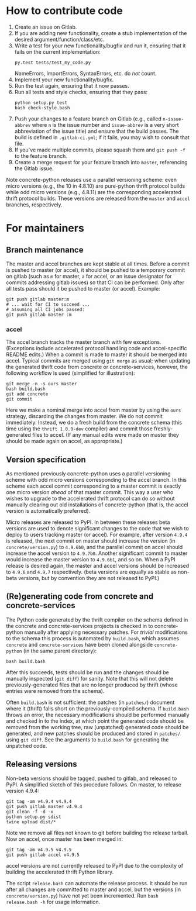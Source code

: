 How to contribute code
======================

1. Create an issue on Gitlab.
2. If you are adding new functionality, create a stub implementation
   of the desired argument/function/class/etc.
3. Write a test for your new functionality/bugfix and run it, ensuring
   that it fails on the current implementation:
   ```
   py.test tests/test_my_code.py
   ```
   NameErrors, ImportErrors, SyntaxErrors, etc. do *not* count.
4. Implement your new functionality/bugfix.
5. Run the test again, ensuring that it now passes.
6. Run all tests and style checks, ensuring that they pass:
   ```
   python setup.py test
   bash check-style.bash
   ```
7. Push your changes to a feature branch on Gitlab (e.g., called
   `n-issue-abbrev` where `n` is the issue number and `issue-abbrev`
   is a very short abbreviation of the issue title) and ensure that the
   build passes.  The build is defined in `.gitlab-ci.yml`; if it
   fails, you may wish to consult that file.
8. If you've made multiple commits, please squash them and
   `git push -f` to the feature branch.
9. Create a merge request for your feature branch into `master`,
   referencing the Gitlab issue.

Note concrete-python releases use a parallel versioning scheme: even
micro versions (e.g., the 10 in 4.8.10) are pure-python thrift protocol
builds while odd micro versions (e.g., 4.8.11) are the corresponding
accelerated thrift protocol builds.  These versions are released from
the `master` and `accel` branches, respectively.

For maintainers
===============

Branch maintenance
------------------

The master and accel branches are kept stable at all times.  Before
a commit is pushed to master (or accel), it should be pushed to a
temporary commit on gitlab (such as `m` for master, `a` for accel,
or an issue designator for commits addressing gitlab issues) so that
CI can be performed.  Only after all tests pass should it be pushed to
master (or accel).  Example:

```shell
git push gitlab master:m
# ... wait for CI to succeed ...
# assuming all CI jobs passed:
git push gitlab master :m
```

### accel

The accel branch tracks the master branch with few exceptions.
(Exceptions include accelerated protocol handling code and
accel-specific README edits.)  When a commit is made to master it
should be merged into accel.  Typical commits are merged using
`git merge` as usual; when updating the generated thrift code from
concrete or concrete-services, however, the following workflow is
used (simplified for illustration):

```shell
git merge -n -s ours master
bash build.bash
git add concrete
git commit
```

Here we make a nominal merge into accel from master by using the `ours`
strategy, discarding the changes from master.  We do not commit
immediately.  Instead, we do a fresh build from the concrete schema
(this time using the `thrift 1.0.0-dev` compiler) and commit those
freshly-generated files to accel.  (If any manual edits were made on
master they should be made again on accel, as appropriate.)

Version specification
---------------------

As mentioned previously concrete-python uses a parallel versioning
scheme with odd micro versions corresponding to the accel branch.  In
this scheme each accel commit corresponding to a master commit is
exactly one micro version *ahead* of that master commit.  This way a
user who wishes to upgrade to the accelerated thrift protocol can do so
without manually clearing out old installations of concrete-python
(that is, the accel version is automatically preferred).

Micro releases are released to PyPI.  In between these releases
beta versions are used to denote significant changes to the code that
we wish to deploy to users tracking master (or accel).  For example,
after version `4.9.4` is released, the next commit on master should
increase the version (in `concrete/version.py`) to `4.9.6b0`, and the
parallel commit on accel should increase the accel version to
`4.9.7b0`.  Another significant commit to master would increase the
master version to `4.9.6b1`, and so on.  When a PyPI release is desired
again, the master and accel versions should be increased to `4.9.6` and
`4.9.7` respectively.  (beta versions are equally as stable as
non-beta versions, but by convention they are not released to PyPI.)

(Re)generating code from concrete and concrete-services
-------------------------------------------------------

The Python code generated by the thrift compiler on the schema defined
in the concrete and concrete-services projects is checked in to
concrete-python manually after applying necessary patches.  For
*trivial* modifications to the schema this process is automated by
`build.bash`, which assumes `concrete` and `concrete-services` have
been cloned alongside `concrete-python` (in the same parent directory):

```shell
bash build.bash
```

After this succeeds, tests should be run and the changes should be
manually inspected (`git diff`) for sanity.  Note that this will not
delete previously-generated files that are no longer produced by
thrift (whose entries were removed from the schema).

Often `build.bash` is not sufficient: the patches (in `patches/`)
document where it (thrift) falls short on the previously-compiled
schema.  If `build.bash` throws an error, the necessary modifications
should be performed manually and checked in to the index, at which
point the generated code should be removed from the working tree,
raw (unpatched) generated code should be generated, and new patches
should be produced and stored in `patches/` using `git diff`.  See
the arguments to `build.bash` for generating the unpatched code.

Releasing versions
------------------

Non-beta versions should be tagged, pushed to gitlab, and released to
PyPI.  A simplified sketch of this procedure follows.  On master, to
release version 4.9.4:

```shell
git tag -am v4.9.4 v4.9.4
git push gitlab master v4.9.4
git clean -f -d -x
python setup.py sdist
twine upload dist/*
```

Note we remove all files not known to git before building the release
tarball.  Now on accel, once master has been merged in:

```shell
git tag -am v4.9.5 v4.9.5
git push gitlab accel v4.9.5
```

accel versions are not currently released to PyPI due to the complexity
of building the accelerated thrift Python library.

The script `release.bash` can automate the release process.  It should
be run after all changes are committed to master and accel, but the
versions (in `concrete/version.py`) have not yet been incremented.
Run `bash release.bash -h` for usage information.
